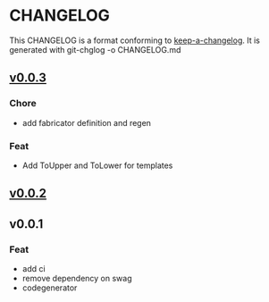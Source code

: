 
# CHANGELOG

This CHANGELOG is a format conforming to [keep-a-changelog](https://github.com/olivierlacan/keep-a-changelog). 
It is generated with git-chglog -o CHANGELOG.md


<a name="v0.0.3"></a>
## [v0.0.3](https://gitlab.com/cestus/fabricator/codegenerator/compare/v0.0.2...v0.0.3)

### Chore

* add fabricator definition and regen

### Feat

* Add ToUpper and ToLower for templates


<a name="v0.0.2"></a>
## [v0.0.2](https://gitlab.com/cestus/fabricator/codegenerator/compare/v0.0.1...v0.0.2)


<a name="v0.0.1"></a>
## v0.0.1

### Feat

* add ci
* remove dependency on swag
* codegenerator

